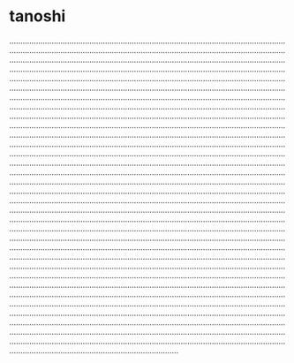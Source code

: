 # tanoshi

........................................................................................................................................................................................................................................................................................................................................................................................................................................................................................................................................................................................................................................................................................................................................................................................................................................................................................................................................................................................................................................................................................................................................................................................................................................................................................................................................................................................................................................................................................................................................................................................................................................................................................................................................................................................................................................................................................................................................................................................................................................................................................................................................................................................................................................................................................................................................................................................................................................................................................................................................................................................................................................................................................................................................................................................................................................................................................................................................................................................................................................................................................................................................................................................................................................................................................................................................................................................................................................................................................................................................................................................................................................................................................................................................................................................................................................................................................................................................................................................................................................................................................................................................................................................................................................................................................................................................